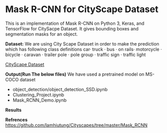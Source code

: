 # Mask R-CNN for CityScape Dataset
This is an implementation of Mask R-CNN on Python 3, Keras, and TensorFlow for CitySacpe Dataset. It gives bounding boxes and segmentation masks for an object. 

**Dataset:**
We are using City Scape Dataset in order to make the prediction which has following class definitions
car· truck · bus · on rails· motorcycle · bicycle · caravan · trailer pole · pole group · traffic sign · 
traffic light

[CityScape Dataset](https://www.cityscapes-dataset.com/)

**Output(Run The below files)**
We have used a pretrained model on MS-COCO dataset

- object_detection/object_detection_SSD.ipynb
- Clustering_Project.ipynb
- Mask_RCNN_Demo.ipynb

**Results**


**Refrences**
https://github.com/lamhiutung/Cityscapes/tree/master/Mask_RCNN
